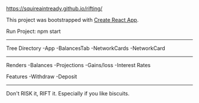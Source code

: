 https://squireaintready.github.io/rifting/

This project was bootstrapped with [Create React App](https://github.com/facebook/create-react-app).

Run Project: npm start

----------------------------------------------------------------------------------------------------

Tree Directory
  -App
    -BalancesTab
    -NetworkCards
      -NetworkCard

----------------------------------------------------------------------------------------------------
Renders
  -Balances
  -Projections
  -Gains/loss
  -Interest Rates 

Features
  -Withdraw
  -Deposit

----------------------------------------------------------------------------------------------------

Don't RISK it, RIFT it.
Especially if you like biscuits.

